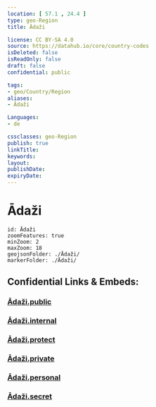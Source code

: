 ```yaml
---
location: [ 57.1 , 24.4 ] 
type: geo-Region
title: Ādaži

license: CC BY-SA 4.0
source: https://datahub.io/core/country-codes
isDeleted: false
isReadOnly: false
draft: false
confidential: public

tags:
- geo/Country/Region
aliases:
- Ādaži

Languages:
- de

cssclasses: geo-Region
publish: true
linkTitle: 
keywords: 
layout: 
publishDate: 
expiryDate: 
---
```


# Ādaži

```leaflet
id: Ādaži
zoomFeatures: true 
minZoom: 2 
maxZoom: 18
geojsonFolder: ./Ādaži/
markerFolder: ./Ādaži/
```


## Confidential Links & Embeds: 

### [Ādaži.public](/_public/\Earth\Continent\Europe\Europe~North\Latvia\CountiesĀdaži.public.md) 

### [Ādaži.internal](/_internal/\Earth\Continent\Europe\Europe~North\Latvia\CountiesĀdaži.internal.md) 

### [Ādaži.protect](/_protect/\Earth\Continent\Europe\Europe~North\Latvia\CountiesĀdaži.protect.md) 

### [Ādaži.private](/_private/\Earth\Continent\Europe\Europe~North\Latvia\CountiesĀdaži.private.md) 

### [Ādaži.personal](/_personal/\Earth\Continent\Europe\Europe~North\Latvia\CountiesĀdaži.personal.md) 

### [Ādaži.secret](/_secret/\Earth\Continent\Europe\Europe~North\Latvia\CountiesĀdaži.secret.md)

